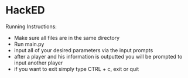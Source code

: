# HackED

Running Instructions:

   * Make sure all files are in the same directory
   * Run main.py
   * input all of your desired parameters via the input prompts
   * after a player and his information is outputted you will be prompted to input another player
   * if you want to exit simply type CTRL + c, exit or quit
